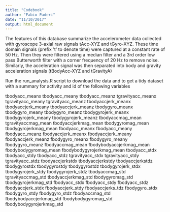 ```yaml
---
title: "Codebook"
author: "Fabio Paderi"
date: "11/10/2017"
output: html_document
---
```


The features of this database summarize the accelerometer data collected with gyroscope 3-axial raw signals tAcc-XYZ and tGyro-XYZ. These time domain signals (prefix 't' to denote time) were captured at a constant rate of 50 Hz. Then they were filtered using a median filter and a 3rd order low pass Butterworth filter with a corner frequency of 20 Hz to remove noise. Similarly, the acceleration signal was then separated into body and gravity acceleration signals (tBodyAcc-XYZ and tGravityA)

Run the run_analysis.R script to download the data and to get a tidy dataset with a summary for activity and id of the following variables

tbodyacc_meanx
tbodyacc_meany
tbodyacc_meanz
tgravityacc_meanx
tgravityacc_meany
tgravityacc_meanz
tbodyaccjerk_meanx
tbodyaccjerk_meany
tbodyaccjerk_meanz
tbodygyro_meanx
tbodygyro_meany
tbodygyro_meanz
tbodygyrojerk_meanx
tbodygyrojerk_meany
tbodygyrojerk_meanz
tbodyaccmag_mean
tgravityaccmag_mean
tbodyaccjerkmag_mean
tbodygyromag_mean
tbodygyrojerkmag_mean
fbodyacc_meanx
fbodyacc_meany
fbodyacc_meanz
fbodyaccjerk_meanx
fbodyaccjerk_meany
fbodyaccjerk_meanz
fbodygyro_meanx
fbodygyro_meany
fbodygyro_meanz
fbodyaccmag_mean
fbodybodyaccjerkmag_mean
fbodybodygyromag_mean
fbodybodygyrojerkmag_mean
tbodyacc_stdx
tbodyacc_stdy
tbodyacc_stdz
tgravityacc_stdx
tgravityacc_stdy
tgravityacc_stdz
tbodyaccjerkstdx
tbodyaccjerkstdy
tbodyaccjerkstdz
tbodygyrostdx
tbodygyrostdy
tbodygyrostdz
tbodygyrojerk_stdx
tbodygyrojerk_stdy
tbodygyrojerk_stdz
tbodyaccmag_std
tgravityaccmag_std
tbodyaccjerkmag_std
tbodygyromag_std
tbodygyrojerkmag_std
fbodyacc_stdx
fbodyacc_stdy
fbodyacc_stdz
fbodyaccjerk_stdx
fbodyaccjerk_stdy
fbodyaccjerks_tdz
fbodygyro_stdx
fbodygyro_stdy
fbodygyro_stdz
fbodyaccmag_std
fbodybodyaccjerkmag_std
fbodybodygyromag_std
fbodybodygyrojerkmag_std